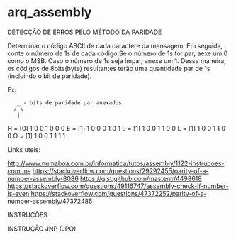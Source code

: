 # arq_assembly
DETECÇÃO DE ERROS PELO MÉTODO DA PARIDADE

Determinar o código ASCII de cada caractere da mensagem. Em seguida, conte o número de 1s de cada código.Se o número de 1s for par, aexe um 0 como o MSB. Caso o número de 1s seja ímpar, anexe um 1. Dessa maneira, os códigos de 8bits(byte) resultantes terão uma quantidade par de 1s (incluindo o bit de paridade).

Ex:

		
	   _ - bits de paridade par anexados	
	  / \	
	   |
H	= [0] 1 0 0 1 0 0 0 
E  	= [1] 1 0 0 0 1 0 1
L	= [1] 1 0 0 1 1 0 0
L	= [1] 1 0 0 1 1 0 0
O	= [1] 1 0 0 1 1 1 1




Links uteis:

http://www.numaboa.com.br/informatica/tutos/assembly/1122-instrucoes-comuns
https://stackoverflow.com/questions/29292455/parity-of-a-number-assembly-8086
https://gist.github.com/masterrr/4498618
https://stackoverflow.com/questions/49116747/assembly-check-if-number-is-even
https://stackoverflow.com/questions/47372252/parity-of-a-number-assembly/47372485


INSTRUÇÕES

INSTRUÇÃO JNP (JPO)
